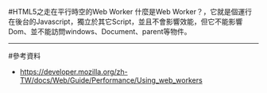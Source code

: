 #HTML5之走在平行時空的Web Worker
什麼是Web Worker？，它就是個運行在後台的Javascript，獨立於其它Script，並且不會影響效能，但它不能影響Dom、並不能訪問windows、Document、parent等物件。



---
#參考資料
*	https://developer.mozilla.org/zh-TW/docs/Web/Guide/Performance/Using_web_workers